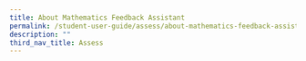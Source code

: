 ```yaml
---
title: About Mathematics Feedback Assistant
permalink: /student-user-guide/assess/about-mathematics-feedback-assistant/
description: ""
third_nav_title: Assess
---
```

